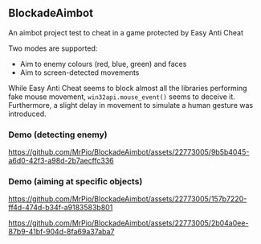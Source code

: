 ## BlockadeAimbot
 An aimbot project test to cheat in a game protected by Easy Anti Cheat 

 Two modes are supported:
 - Aim to enemy colours (red, blue, green) and faces
 - Aim to screen-detected movements

While Easy Anti Cheat seems to block almost all the libraries performing fake mouse movement, `win32api.mouse_event()` seems to deceive it. Furthermore, a slight delay in movement to simulate a human gesture was introduced.
### Demo (detecting enemy)

https://github.com/MrPio/BlockadeAimbot/assets/22773005/9b5b4045-a6d0-42f3-a98d-2b7aecffc336

### Demo (aiming at specific objects)

https://github.com/MrPio/BlockadeAimbot/assets/22773005/157b7220-ff4d-474d-b34f-a9183583b801

https://github.com/MrPio/BlockadeAimbot/assets/22773005/2b04a0ee-87b9-41bf-904d-8fa69a37aba7




